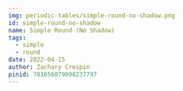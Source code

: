 ```yaml
---
img: periodic-tables/simple-round-no-shadow.png
id: simple-round-no-shadow
name: Simple Round (No Shadow)
tags: 
  - simple
  - round
date: 2022-04-15
author: Zachary Crespin
pinid: 781656079098237797
---
```

